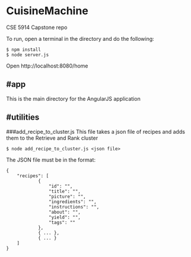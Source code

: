 # CuisineMachine

CSE 5914 Capstone repo

To run, open a terminal in the directory and do the following:

```
$ npm install
$ node server.js
```

Open http://localhost:8080/home


#app
---
This is the main directory for the AngularJS application

#utilities
---

###add_recipe_to_cluster.js
This file takes a json file of recipes and adds them to the Retrieve and Rank cluster
```
$ node add_recipe_to_cluster.js <json file>
```
The JSON file must be in the format:

```
{
	"recipes": [
            {
        		"id": "",
        		"title": "",
        		"picture": "",
        		"ingredients": "",
        		"instructions": "",
        		"about": "",
        		"yield": "",
        		"tags": ""
	        },
            { ... },
            { ... }
    ]
}
```

